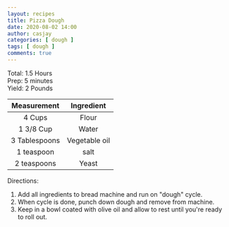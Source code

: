 ```yaml
---
layout: recipes
title: Pizza Dough
date: 2020-08-02 14:00
author: casjay
categories: [ dough ]
tags: [ dough ]
comments: true
---
```

  
Total: 1.5 Hours  
Prep: 5 minutes  
Yield: 2 Pounds  
  
|  Measurement  |  Ingredient   |
| :-----------: | :-----------: |
|    4 Cups     |     Flour     |
|   1 3/8 Cup   |     Water     |
| 3 Tablespoons | Vegetable oil |
|  1 teaspoon   |     salt      |
|  2 teaspoons  |     Yeast     |

Directions:

1) Add all ingredients to bread machine and run on "dough" cycle.
2) When cycle is done, punch down dough and remove from machine.
3) Keep in a bowl coated with olive oil and allow to rest until you're ready to roll out.
